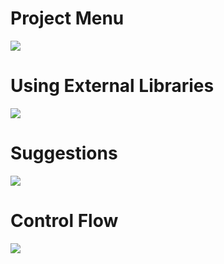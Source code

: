 # Project Menu
![](http://i.imgur.com/umAjDX5.png)

# Using External Libraries
![](http://i.imgur.com/BXLHSE3.png)

# Suggestions
![](https://cdn.discordapp.com/attachments/132156376792170496/292695521754087426/unknown.png)

# Control Flow
![](http://i.imgur.com/aWfEhvq.png)
